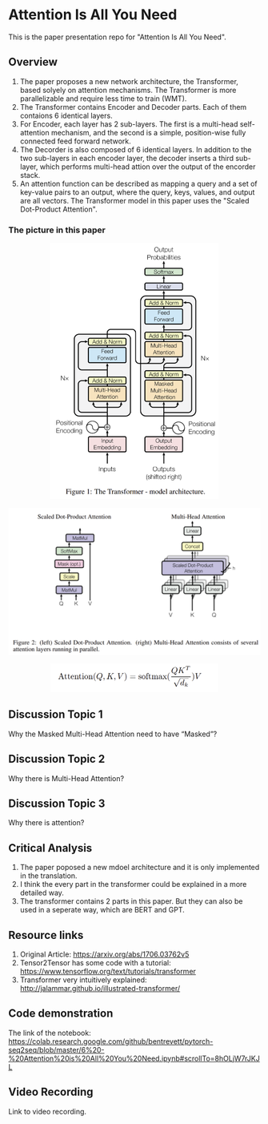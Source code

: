 # Attention Is All You Need
This is the paper presentation repo for "Attention Is All You Need".


## Overview

1. The paper proposes a new network architecture, the Transformer, based solyely on attention mechanisms. The Transformer is more parallelizable and require less time to train (WMT).
2. The Transformer contains Encoder and Decoder parts. Each of them contaions 6 identical layers.
3. For Encoder, each layer has 2 sub-layers. The first is a multi-head self-attention mechanism, and the second is a simple, position-wise fully connected feed forward network.
4. The Decorder is also composed of 6 identical layers. In addition to the two sub-layers in each encoder layer, the decoder inserts a third sub-layer, which performs multi-head attion over the output of the encorder stack.
5. An attention function can be described as mapping a query and a set of key-value pairs to an output, where the query, keys, values, and output are all vectors. The Transformer model in this paper uses the "Scaled Dot-Product Attention".


### The picture in this paper

<div align=center><img src="img/1.png" style="zoom:50%" />  
<p></p>
<img src="img/2.png" style="zoom:50%" />
<p></p>
<img src="img/3.png" style="zoom:50%" />
</div>


## Discussion Topic 1

Why the Masked Multi-Head Attention need to have “Masked”?

## Discussion Topic 2


Why there is Multi-Head Attention?

## Discussion Topic 3

Why there is attention?


## Critical Analysis

1. The paper poposed a new mdoel architecture and it is only implemented in the translation. 
2. I think the every part in the transformer could be explained in a more detailed way.
3. The transformer contains 2 parts in this paper. But they can also be used in a seperate way, which are BERT and GPT.



## Resource links

1. Original Article: https://arxiv.org/abs/1706.03762v5
2. Tensor2Tensor has some code with a tutorial: https://www.tensorflow.org/text/tutorials/transformer
3. Transformer very intuitively explained: http://jalammar.github.io/illustrated-transformer/


## Code demonstration

The link of the notebook: https://colab.research.google.com/github/bentrevett/pytorch-seq2seq/blob/master/6%20-%20Attention%20is%20All%20You%20Need.ipynb#scrollTo=8hOLjW7rJKJL

## Video Recording

Link to video recording.
